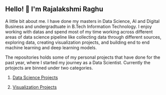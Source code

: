 ## Hello! :wave: I'm Rajalakshmi Raghu 

A little bit about me. I have done my masters in Data Science, AI and Digital Business and undergradtuate in B.Tech Information Technology. I enjoy working with datas and spend most of my time working across different areas of data science pipeline like collecting data through different sources, exploring data, creating visualization projects, and building end to end machine learning and deep learning models.

The repositories holds some of my personal projects that have done for the past year, where I started my journey as a Data Scientist. Currently the prtojects are binned under two categories.

1. [Data Science Projects](https://github.com/rajalakshmibharath/Data-Science-Projects)

2. [Visualization Projects](https://github.com/rajalakshmibharath/Visualization_Projects)
